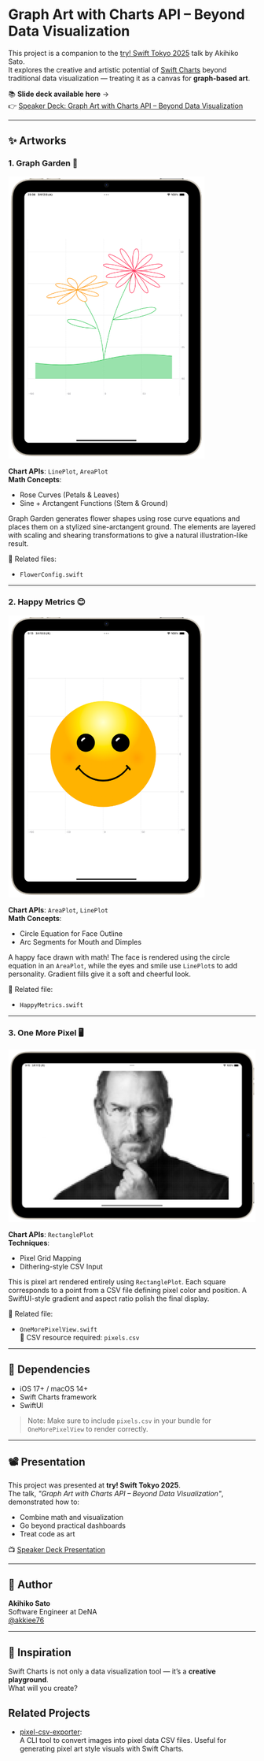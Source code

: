 # Graph Art with Charts API – Beyond Data Visualization

This project is a companion to the [try! Swift Tokyo 2025](https://www.tryswift.co/events/2025/tokyo/en/) talk by Akihiko Sato.  
It explores the creative and artistic potential of [Swift Charts](https://developer.apple.com/documentation/charts) beyond traditional data visualization — treating it as a canvas for **graph-based art**.

📚 **Slide deck available here** →  
👉 [Speaker Deck: Graph Art with Charts API – Beyond Data Visualization](https://speakerdeck.com/akkie76/graph-art-with-charts-api-beyond-data-visualization)

---

## ✨ Artworks

### 1. Graph Garden 🌷

<img src="https://github.com/akkie76/SwiftChartsCanvas/blob/main/Screenshoot/GraphGarden.png" alt="Graph Garden" width="400" />

**Chart APIs**: `LinePlot`, `AreaPlot`  
**Math Concepts**:  
- Rose Curves (Petals & Leaves)  
- Sine + Arctangent Functions (Stem & Ground)

Graph Garden generates flower shapes using rose curve equations and places them on a stylized sine-arctangent ground. The elements are layered with scaling and shearing transformations to give a natural illustration-like result.

📄 Related files:
- `FlowerConfig.swift`

---

### 2. Happy Metrics 😊

<img src="https://github.com/akkie76/SwiftChartsCanvas/blob/main/Screenshoot/HappyMetrics.png" alt="Happy Metrics" width="400" />

**Chart APIs**: `AreaPlot`, `LinePlot`  
**Math Concepts**:  
- Circle Equation for Face Outline  
- Arc Segments for Mouth and Dimples

A happy face drawn with math! The face is rendered using the circle equation in an `AreaPlot`, while the eyes and smile use `LinePlot`s to add personality. Gradient fills give it a soft and cheerful look.

📄 Related file:
- `HappyMetrics.swift`

---

### 3. One More Pixel 🖥

<img src="https://github.com/akkie76/SwiftChartsCanvas/blob/main/Screenshoot/OneMorePixel.png" alt="One More Pixel" width="600" />

**Chart APIs**: `RectanglePlot`  
**Techniques**:  
- Pixel Grid Mapping  
- Dithering-style CSV Input

This is pixel art rendered entirely using `RectanglePlot`. Each square corresponds to a point from a CSV file defining pixel color and position. A SwiftUI-style gradient and aspect ratio polish the final display.

📄 Related file:
- `OneMorePixelView.swift`  
📁 CSV resource required: `pixels.csv`

---

## 🧪 Dependencies

- iOS 17+ / macOS 14+
- Swift Charts framework
- SwiftUI

> Note: Make sure to include `pixels.csv` in your bundle for `OneMorePixelView` to render correctly.

---

## 📽️ Presentation

This project was presented at **try! Swift Tokyo 2025**.  
The talk, *"Graph Art with Charts API – Beyond Data Visualization"*, demonstrated how to:

- Combine math and visualization
- Go beyond practical dashboards
- Treat code as art

📺 [Speaker Deck Presentation](https://speakerdeck.com/akkie76/graph-art-with-charts-api-beyond-data-visualization)

---

## 👤 Author

**Akihiko Sato**  
Software Engineer at DeNA  
[@akkiee76](https://x.com/akkiee76)

---

## 🧠 Inspiration

Swift Charts is not only a data visualization tool — it’s a **creative playground**.  
What will you create?

## Related Projects

- [pixel-csv-exporter](https://github.com/akkie76/pixel-csv-exporter):  
  A CLI tool to convert images into pixel data CSV files. Useful for generating pixel art style visuals with Swift Charts.


